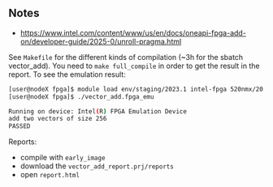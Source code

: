 ## Notes

- https://www.intel.com/content/www/us/en/docs/oneapi-fpga-add-on/developer-guide/2025-0/unroll-pragma.html

See `Makefile` for the different kinds of compilation (~3h for the sbatch vector_add).
You need to `make full_compile` in order to get the result in the report.
To see the emulation result:

```bash
[user@nodeX fpga]$ module load env/staging/2023.1 intel-fpga 520nmx/20.4
[user@nodeX fpga]$ ./vector_add.fpga_emu

Running on device: Intel(R) FPGA Emulation Device
add two vectors of size 256
PASSED
```

Reports:

- compile with `early_image`
- download the `vector_add_report.prj/reports`
- open `report.html`
